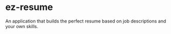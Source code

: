 # ez-resume
An application that builds the perfect resume based on job descriptions and your own skills.
